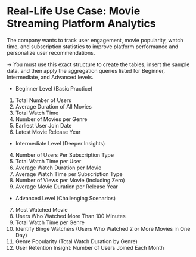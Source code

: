 ﻿# Real-Life Use Case: Movie Streaming Platform Analytics 
The company wants to track user engagement, movie popularity, watch time, and 
subscription statistics to improve platform performance and personalize user 
recommendations. 

->  You must use this exact structure to create the tables, insert the sample 
data, and then apply the aggregation queries listed for Beginner, 
Intermediate, and Advanced levels. 
 
- Beginner Level (Basic Practice) 
1. Total Number of Users 
2. Average Duration of All Movies 
3. Total Watch Time 
4. Number of Movies per Genre 
5. Earliest User Join Date 
6. Latest Movie Release Year 
 

- Intermediate Level (Deeper Insights) 
4. Number of Users Per Subscription Type 
5. Total Watch Time per User 
6. Average Watch Duration per Movie 
7. Average Watch Time per Subscription Type 
8. Number of Views per Movie (Including Zero) 
9. Average Movie Duration per Release Year 
 

 
 
- Advanced Level (Challenging Scenarios) 
7. Most Watched Movie 
8. Users Who Watched More Than 100 Minutes 
9. Total Watch Time per Genre 
10. Identify Binge Watchers (Users Who Watched 2 or More Movies in One Day) 
11. Genre Popularity (Total Watch Duration by Genre) 
12. User Retention Insight: Number of Users Joined Each Month